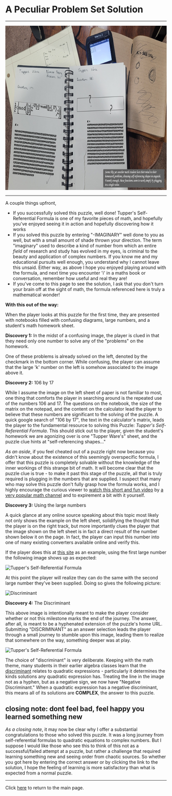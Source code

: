 # A Peculiar Problem Set Solution

-----

<img src="/images/PeculiarHW/PeculiarHW.jpg" alt="A Peculiar Problem Set" style="width:818px;height:512px;">

-----

A couple things upfront,

- If you successfully solved this puzzle, well done! Tupper's Self-Referential Formula is one of my favorite pieces of math, and hopefully you've enjoyed seeing it in action and hopefully discovering how it works
- If you solved this puzzle by entering "-IMAGINARY" well done to you as well, but with a small amount of shade thrown your direction. The term "imaginary" used to describe a kind of number from which an entire *field* of research and study has evolved in my eyes, is criminal to the beauty and application of complex numbers. If you know me and my educational pursuits well enough, you understand why I cannot leave this unsaid. Either way, as above I hope you enjoyed playing around with the formula, and next time you encounter 'i' in a maths book or conversation, remember how useful and real they are!
- If you've come to this page to see the solution, I ask that you don't turn your brain off at the sight of math, the formula referenced here is truly a mathematical wonder!


**With this out of the way:**

When the player looks at this puzzle for the first time, they are presented with notebooks filled with confusing diagrams, large numbers, and a student's math homework sheet.

**Discovery 1:** In the midst of a confusing image, the player is clued in that they need only one number to solve any of the "problems" on the homework.

One of these problems is already solved on the left, denoted by the checkmark in the bottom corner. While confusing, the player can assume that the large 'k' number on the left is somehow associated to the image above it.

**Discovery 2:** 106 by 17

While I assume the image on the left sheet of paper is not familiar to most, one thing that comforts the player in searching around is the repeated use of the numbers 106 and 17. The questions on the notebook, the size of the matrix on the notepad, and the content on the calculator lead the player to believe that these numbers are significant to the solving of the puzzle. A quick google search of "106 by 17", the text in the calculator's matrix, leads the player to the fundamental resource to solving this Puzzle: *Tupper's Self-Referential Formula*. This should stick out to the player, given the student's homework we are agonizing over is one "Tupper Ware's" sheet, and the puzzle clue hints at "self-referencing shapes..."

*As an aside*, if you feel cheated out of a puzzle right now because you didn't know about the existence of this seemingly overspecific formula, I offer that this puzzle is completely solvable without the knowledge of the inner workings of this strange bit of math. It will become clear that the puzzle clue is true - to make it past this stage of the puzzle, all that is truly required is plugging in the numbers that are supplied. I suspect that many who may solve this puzzle don't fully grasp how the formula works, and I highly encourage the curious viewer to [watch this short and fun video](https://www.youtube.com/watch?v=_s5RFgd59ao) by [a very popular math channel](https://www.youtube.com/c/numberphile) and to expirement a bit with it yourself.

**Discovery 3:** Using the large numbers

A quick glance at any online source speaking about this topic most likely not only shows the example on the left sheet, solidifying the thought that the player is on the right track, but more importantly clues the player that the image shown on the left sheet is in fact a direct result of the number shown below it on the page. In fact, the player can input this number into one of many existing converters available online and verify this.

If the player does this at [this site](https://keelyhill.github.io/tuppers-formula/) as an example, using the first large number the following image shows up as expected:

![Tupper's Self-Referential Formula](../../images/PeculiarHW/PeculiarHWFormula.png)

At this point the player will realize they can do the same with the second large number they've been supplied. Doing so gives the following picture:

![Discriminant](../../images/PeculiarHW/PeculiarHWDiscriminant.png)

**Discovery 4:** The Discriminant

This above image is intentionally meant to make the player consider whether or not this milestone marks the end of the journey. The answer, after all, is meant to be a hyphenated extension of the puzzle's home URL. Submitting "DISCRIMINANT" as an answer selection leads the player through a small journey to stumble upon this image, leading them to realize that somewhere on the way, something deeper was at play.

![Tupper's Self-Referential Formula](../../images/PeculiarHW/NotQuite.png)

The choice of "discriminant" is very deliberate. Keeping with the math theme, many students in their earlier algebra classes learn that the [discriminant](https://www.khanacademy.org/math/algebra/x2f8bb11595b61c86:quadratic-functions-equations/x2f8bb11595b61c86:quadratic-formula-a1/a/discriminant-review) relates to quadratic expressions - particularly it determines the kinds solutions any quadratic expression has. Treating the line in the image not as a hyphen, but as a negative sign, we now have "Negative Discriminant." When a quadratic expression has a negative discriminant, this means all of its solutions are **COMPLEX**, the answer to this puzzle.

closing note: dont feel bad, feel happy you learned something new
-----

*As a closing note*, it may now be clear why I offer a substantial congratulations to those who solved this puzzle. It was a long journey from self-referential formulas to quadratic equations to complex numbers. But I suppose I would like those who see this to think of this not as a successful/failed attempt at a puzzle, but rather a challenge that required learning something new and seeing order from chaotic sources. So whether you got here by entering the correct answer or by clicking the link to the solution, I hope the feeling of learning is more satisfactory than what is expected from a normal puzzle.

-----

Click [here](../../#puzzles) to return to the main page.